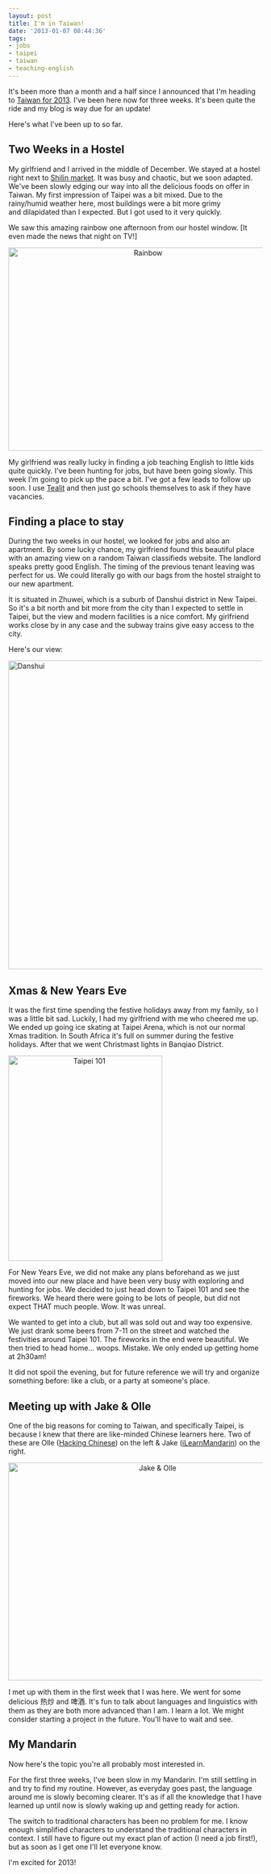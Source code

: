 ```yaml
---
layout: post
title: I'm in Taiwan!
date: '2013-01-07 08:44:36'
tags:
- jobs
- taipei
- taiwan
- teaching-english
---
```


It's been more than a month and a half since I announced that I'm heading to <a title="Taiwan 2013" href="http://confusedlaowai.com/2012/11/taiwan-2013/">Taiwan for 2013</a>. I've been here now for three weeks. It's been quite the ride and my blog is way due for an update!

Here's what I've been up to so far.
<h2>Two Weeks in a Hostel</h2>
My girlfriend and I arrived in the middle of December. We stayed at a hostel right next to <a href="http://en.wikipedia.org/wiki/Shilin_Night_Market">Shilin market</a>. It was busy and chaotic, but we soon adapted. We've been slowly edging our way into all the delicious foods on offer in Taiwan. My first impression of Taipei was a bit mixed. Due to the rainy/humid weather here, most buildings were a bit more grimy and dilapidated than I expected. But I got used to it very quickly.

We saw this amazing rainbow one afternoon from our hostel window. [It even made the news that night on TV!]
<p style="text-align: center;"><a href="http://confusedlaowai.com/2013/01/taiwan/rainbow/" rel="attachment wp-att-1407"><img class="wp-image-1407 aligncenter" alt="Rainbow" src="http://res.cloudinary.com/daxztt3th/image/upload/v1412837089/rainbow_r7svtn.jpg" width="538" height="403" /></a></p>
My girlfriend was really lucky in finding a job teaching English to little kids quite quickly. I've been hunting for jobs, but have been going slowly. This week I'm going to pick up the pace a bit. I've got a few leads to follow up soon. I use <a href="http://tealit.com">Tealit</a> and then just go schools themselves to ask if they have vacancies.
<h2>Finding a place to stay</h2>
During the two weeks in our hostel, we looked for jobs and also an apartment. By some lucky chance, my girlfriend found this beautiful place with an amazing view on a random Taiwan classifieds website. The landlord speaks pretty good English. The timing of the previous tenant leaving was perfect for us. We could literally go with our bags from the hostel straight to our new apartment.

It is situated in Zhuwei, which is a suburb of Danshui district in New Taipei. So it's a bit north and bit more from the city than I expected to settle in Taipei, but the view and modern facilities is a nice comfort. My girlfriend works close by in any case and the subway trains give easy access to the city.

Here's our view:

<a href="http://confusedlaowai.com/2013/01/taiwan/viewdanshui/" rel="attachment wp-att-1410"><img class="aligncenter size-full wp-image-1410" alt="Danshui" src="http://res.cloudinary.com/daxztt3th/image/upload/v1412837070/viewdanshui_yc0msi.jpg" width="612" height="612" /></a>
<h2>Xmas &amp; New Years Eve</h2>
It was the first time spending the festive holidays away from my family, so I was a little bit sad. Luckily, I had my girlfriend with me who cheered me up. We ended up going ice skating at Taipei Arena, which is not our normal Xmas tradition. In South Africa it's full on summer during the festive holidays. After that we went Christmast lights in Banqiao District.

<a style="text-align: center;" href="http://confusedlaowai.com/2013/01/taiwan/img_20121231_191815/" rel="attachment wp-att-1413"><img class="wp-image-1413 alignleft" alt="Taipei 101" src="http://res.cloudinary.com/daxztt3th/image/upload/v1412837069/IMG_20121231_191815_oylmot.jpg" width="305" height="407" /></a>

For New Years Eve, we did not make any plans beforehand as we just moved into our new place and have been very busy with exploring and hunting for jobs. We decided to just head down to Taipei 101 and see the fireworks. We heard there were going to be lots of people, but did not expect THAT much people. Wow. It was unreal.

We wanted to get into a club, but all was sold out and way too expensive. We just drank some beers from 7-11 on the street and watched the festivities around Taipei 101. The fireworks in the end were beautiful. We then tried to head home... woops. Mistake. We only ended up getting home at 2h30am!

It did not spoil the evening, but for future reference we will try and organize something before: like a club, or a party at someone's place.
<h2>Meeting up with Jake &amp; Olle</h2>
One of the big reasons for coming to Taiwan, and specifically Taipei, is because I knew that there are like-minded Chinese learners here. Two of these are Olle (<a href="http://hackingchinese.com">Hacking Chinese</a>) on the left &amp; Jake (<a href="http://ilearnmandarin.blogspot.com">iLearnMandarin</a>) on the right.
<p style="text-align: center;"><a href="http://confusedlaowai.com/2013/01/taiwan/jakeolle/" rel="attachment wp-att-1419"><img class="aligncenter  wp-image-1419" alt="Jake &amp; Olle" src="http://res.cloudinary.com/daxztt3th/image/upload/v1412837068/jakeolle_zs6glb.jpg" width="576" height="432" /></a></p>
I met up with them in the first week that I was here. We went for some delicious 热炒 and 啤酒. It's fun to talk about languages and linguistics with them as they are both more advanced than I am. I learn a lot. We might consider starting a project in the future. You'll have to wait and see.
<h2>My Mandarin</h2>
Now here's the topic you're all probably most interested in.

For the first three weeks, I've been slow in my Mandarin. I'm still settling in and try to find my routine. However, as everyday goes past, the language around me is slowly becoming clearer. It's as if all the knowledge that I have learned up until now is slowly waking up and getting ready for action.

The switch to traditional characters has been no problem for me. I know enough simplified characters to understand the traditional characters in context. I still have to figure out my exact plan of action (I need a job first!), but as soon as I get one I'll let everyone know.

I'm excited for 2013!